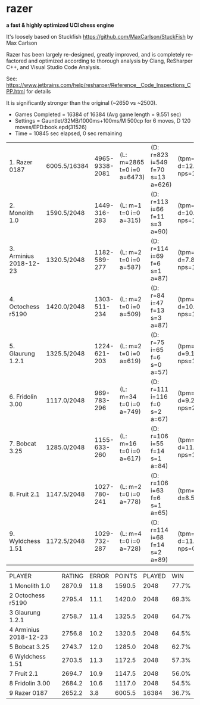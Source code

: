 # razer
**a fast & highly optimized UCI chess engine**

It's loosely based on Stuckfish https://github.com/MaxCarlson/StuckFish by Max Carlson

Razer has been largely re-designed, greatly improved, and is completely re-factored and optimized according to thorough analysis by Clang, ReSharper C++, and Visual Studio Code Analysis.

See: https://www.jetbrains.com/help/resharper/Reference__Code_Inspections_CPP.html for details


It is significantly stronger than the original (~2650 vs ~2500).

  
- Games Completed = 16384 of 16384 (Avg game length = 9.551 sec)
- Settings = Gauntlet/32MB/1000ms+100ms/M 500cp for 6 moves, D 120 moves/EPD:book.epd(31526)
- Time = 10845 sec elapsed, 0 sec remaining

|                       |                        |                        |                       |                       |                       |
| --------------------- |  --------------------- |  --------------------- | --------------------- | --------------------- | --------------------- |
|1. Razer 0187          |6005.5/16384| 4965-9338-2081| (L: m=2865 t=0 i=0 a=6473)|	(D: r=823 i=549 f=70 s=13 a=626)|	(tpm=90.9 d=12.50 nps=1664972)|
|2. Monolith 1.0        |1590.5/2048|	1449-316-283|	  (L: m=1 t=0 i=0 a=315)|	    (D: r=113 i=66 f=11 s=3 a=90)|    (tpm=95.5 d=10.37 nps=1774998)|
|3. Arminius 2018-12-23 |1320.5/2048|	1182-589-277|	  (L: m=2 t=0 i=0 a=587)|	    (D: r=114 i=69 f=6 s=1 a=87)|	    (tpm=66.9 d=7.81 nps=1839994)|
|4. Octochess r5190     |1420.0/2048|	1303-511-234| 	(L: m=2 t=0 i=0 a=509)|	    (D: r=84 i=47 f=13 s=3 a=87)|	    (tpm=95.5 d=10.33 nps=1215985)|
|5. Glaurung 1.2.1      |1325.5/2048|	1224-621-203| 	(L: m=2 t=0 i=0 a=619)|	    (D: r=75 i=65 f=6 s=0 a=57)|      (tpm=109.6 d=9.13 nps=1300987)|
|6. Fridolin 3.00       |1117.0/2048|	969-783-296 | 	(L: m=34 t=0 i=0 a=749)|    (D: r=111 i=116 f=0 s=2 a=67)|	  (tpm=77.1 d=9.23 nps=2336914)|
|7. Bobcat 3.25         |1285.0/2048|	1155-633-260| 	(L: m=16 t=0 i=0 a=617)|	  (D: r=106 i=55 f=14 s=1 a=84)|	  (tpm=109.6 d=11.38 nps=1688967)|
|8. Fruit 2.1           |1147.5/2048|	1027-780-241|	  (L: m=2 t=0 i=0 a=778)|	    (D: r=106 i=63 f=6 s=1 a=65)|   	(tpm=95.0 d=8.53 nps=0)|
|9. Wyldchess 1.51      |1172.5/2048|	1029-732-287| 	(L: m=4 t=0 i=0 a=728)|	    (D: r=114 i=68 f=14 s=2 a=89)|	  (tpm=99.0 d=11.26 nps=0)|
 
|                        |           |           |           |           |           |
| ---------------------- | --------- | --------- | --------- | --------- | --------- |
| PLAYER | RATING| ERROR| POINTS| PLAYED| WIN|
|1 Monolith 1.0|         2870.9|   11.8|   1590.5|   2048|   77.7%|
|2 Octochess r5190|      2795.4|   11.1|   1420.0|   2048|   69.3%|
|3 Glaurung 1.2.1|       2758.7|   11.4|   1325.5|   2048|   64.7%|
|4 Arminius 2018-12-23|  2756.8|   10.2|   1320.5|   2048|   64.5%|
|5 Bobcat 3.25|          2743.7|   12.0|   1285.0|   2048|   62.7%|
|6 Wyldchess 1.51|       2703.5|   11.3|   1172.5|   2048|   57.3%|
|7 Fruit 2.1|            2694.7|   10.9|   1147.5|   2048|   56.0%|
|8 Fridolin 3.00|        2684.2|   10.6|   1117.0|   2048|   54.5%|
|9 Razer 0187|           2652.2|    3.8|   6005.5|  16384|   36.7%|

